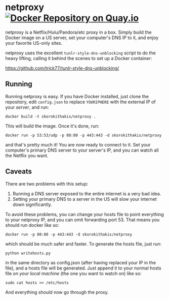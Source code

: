 netproxy [![Docker Repository on Quay.io](https://quay.io/repository/logankoester/netproxy/status "Docker Repository on Quay.io")](https://quay.io/repository/logankoester/netproxy)
========

netproxy is a Netflix/Hulu/Pandora/etc proxy in a box. Simply build the Docker image on a US server, set your
computer's DNS IP to it, and enjoy your favorite US-only sites.

netproxy uses the excellent `tunlr-style-dns-unblocking` script to do the heavy lifting, calling it behind the scenes
to set up a Docker container:

https://github.com/trick77/tunlr-style-dns-unblocking/

Running
--------

Running netproxy is easy. If you have Docker installed, just clone the repository, edit `config.json` to replace
`YOURIPHERE` with the external IP of your *server*, and run:

    docker build -t skorokithakis/netproxy .

This will build the image. Once it's done, run:

    docker run -p 53:53/udp -p 80:80 -p 443:443 -d skorokithakis/netproxy

and that's pretty much it! You are now ready to connect to it. Set your computer's primary DNS server to your server's
IP, and you can watch all the Netflix you want.

Caveats
-------
There are two problems with this setup:

1) Running a DNS server exposed to the entire internet is a very bad idea.
2) Setting your primary DNS to a server in the US will slow your internet down significantly.

To avoid these problems, you can change your hosts file to point everything to your netproxy IP, and you can omit
forwarding port 53. That means you should run docker like so:

    docker run -p 80:80 -p 443:443 -d skorokithakis/netproxy

which should be much safer and faster. To generate the hosts file, just run:

    python writehosts.py

in the same directory as config.json (after having replaced your IP in the file), and a hosts file will be generated.
Just append it to your normal hosts file *on your local machine* (the one you want to watch on) like so:

    sudo cat hosts >> /etc/hosts

And everything should now go through the proxy.
